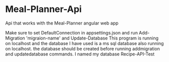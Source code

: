 # Meal-Planner-Api
Api that works with the Meal-Planner angular web app

Make sure to set DefaultConnection in appsettings.json and run Add-Migration 'migraion-name' and Update-Database
This program is running on localhost and the database I have used is a ms sql database also running on localhost. the database should be created before running addmigration and updatedatabase commands.
I named my database Recipe-API-Test
